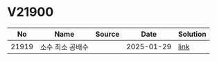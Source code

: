 # V21900

| No| Name| Source| Date| Solution|
|--|--|--|--|--|
| 21919| 소수 최소 공배수| | 2025-01-29| [link](./21919/README.md)|
